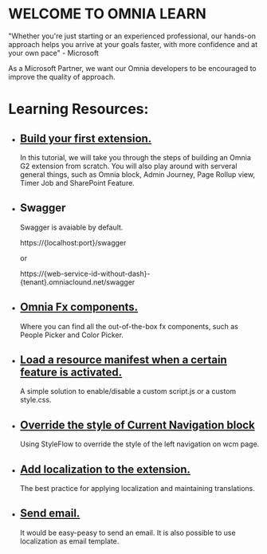 # WELCOME TO OMNIA LEARN

"Whether you're just starting or an experienced professional, our hands-on approach helps you arrive at your goals faster, with more confidence and at your own pace" - Microsoft

As a Microsoft Partner, we want our Omnia developers to be encouraged to improve the quality of approach. 

# Learning Resources:

- ## [Build your first extension.](../first-extension#build-your-first-extension-like-a-boss)

    In this tutorial, we will take you through the steps of building an Omnia G2 extension from scratch. You will also play around with serveral general things, such as Omnia block, Admin Journey, Page Rollup view, Timer Job and SharePoint Feature.

- ## Swagger

    Swagger is avaiable by default.
    
     https://{localhost:port}/swagger
    
     or 
     
     https://{web-service-id-without-dash}-{tenant}.omniaclound.net/swagger

- ## [Omnia Fx components.](./omnia-fx-components#omnia-fx-components)

    Where you can find all the out-of-the-box fx components, such as People Picker and Color Picker.

- ## [Load a resource manifest when a certain feature is activated.](./load-resource-manifest-when-feature-activated#load-a-resource-manifest-when-a-certain-feature-is-activated)

    A simple solution to enable/disable a custom script.js or a custom style.css. 

- ## [Override the style of Current Navigation block](./override-style-of-current-navigation)

    Using StyleFlow to override the style of the left navigation on wcm page.

- ## [Add localization to the extension.]()

    The best practice for applying localization and maintaining translations.
  
- ## [Send email.]()

    It would be easy-peasy to send an email. It is also possible to use localization as email template.

